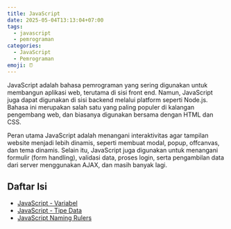 ```yaml
---
title: JavaScript
date: 2025-05-04T13:13:04+07:00
tags:
  - javascript
  - pemrograman
categories:
  - JavaScript
  - Pemrograman
emoji: ⏰
---
```


JavaScript adalah bahasa pemrograman yang sering digunakan untuk membangun aplikasi web, terutama di sisi front end. Namun, JavaScript juga dapat digunakan di sisi backend melalui platform seperti Node.js. Bahasa ini merupakan salah satu yang paling populer di kalangan pengembang web, dan biasanya digunakan bersama dengan HTML dan CSS.

Peran utama JavaScript adalah menangani interaktivitas agar tampilan website menjadi lebih dinamis, seperti membuat modal, popup, offcanvas, dan tema dinamis. Selain itu, JavaScript juga digunakan untuk menangani formulir (form handling), validasi data, proses login, serta pengambilan data dari server menggunakan AJAX, dan masih banyak lagi.

## Daftar Isi

- [JavaScript - Variabel](202505041331_javascript_variabel.md)
- [JavaScript - Tipe Data](202505041447_javascript_tipe_data.md)
- [JavaScript Naming Rulers](202505042228_javascript_naming_rulers.md)
